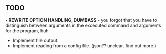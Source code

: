 ## TODO

**- REWRITE OPTION HANDLING, DUMBASS**
    - you forgot that you have to distinguish between arguments in the excecuted command and arguments for the program, huh

- Implement file output.
- Implement reading from a config file. (json?? unclear, find out more.)
